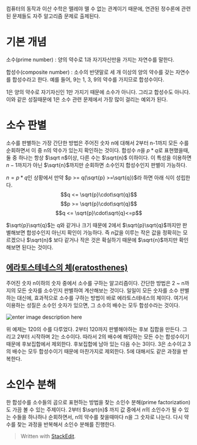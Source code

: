 컴퓨터의 동작과 이산 수학은 뗄레야 뗄 수 없는 관계이기 때문에, 연관된 정수론에 관련된 문제들도 자주 알고리즘 문제로 출제된다.

# 기본 개념

소수(prime number)
: 양의 약수로 1과 자기자신만을 가지는 자연수를 말한다. 

합성수(composite number)
: 소수의 반댓말로 세 개 이상의 양의 약수를 갖는 자연수를 합성수라고 한다. 예를 들어, 9는 1, 3, 9의 약수를 가지므로 합성수이다. 

1은 양의 약수로 자기자신인 1만 가지기 때문에 소수가 아니다. 그리고 합성수도 아니다. 이와 같은 성질때문에 1은 소수 관련 문제에서 가장 많이 걸리는 예외가 된다. 

# 소수 판별

소수를 판별하는 가장 간단한 방법은 주어진 숫자 n에 대해서 2부터 n-1까지 모든 수를 순회하면서 이 중 n의 약수가 있는지 확인하는 것이다. 
합성수 $n$을 $p*q$로 표현했을때, 둘 중 하나는 항상 $\sqrt n$이상, 다른 수는 $\sqrt{n}$ 이하이다. 이 특성을 이용하면 $n-1$까지가 아닌 $\sqrt{n}$까지만 순회하면 소수인지 합성수인지 판별이 가능하다. 

$n = p*q$인 상황에서 만약 $p >= q(\sqrt{p} >=\sqrt{q})$라 하면 아래 식이 성립한다.
$$q <= \sqrt{p}\cdot\sqrt{q}$$$$p >= \sqrt{p}\cdot\sqrt{q}$$
$$q <= \sqrt{p}\cdot\sqrt{q}<=p$$

$\sqrt{p}\sqrt{q}$는 q와 같거나 크기 때문에 2에서 $\sqrt{p}\sqrt{q}$까지만 판별해보면 합성수인지 아닌지  확인이 가능하다.  즉 $n$값을 이루는 작은 값을 정확히는 모르겠으나 $\sqrt{n}$ 보다 같거나 작은 것은 확실하기 때문에  $\sqrt{n}$까지만 확인해보면 된다는 것이다. 

## [에라토스테네스의 체(eratosthenes)](https://ko.wikipedia.org/wiki/%EC%97%90%EB%9D%BC%ED%86%A0%EC%8A%A4%ED%85%8C%EB%84%A4%EC%8A%A4%EC%9D%98_%EC%B2%B4)

주어진 숫자 n이하의 숫자 중에서 소수를 구하는 알고리즘이다. 간단한 방법은 2 ~ n까지의 모든 숫자를 소수인지 판별하여 계산해보는 것이다. 일일이 모든 숫자를 소수 판별하는 대신에, 효과적으로 소수를 구하는 방법이 바로 에라토스테네스의 체이다. 여기서 이용하는 성질은 소수인 숫자가 있으면, 그 소수의 배수는 모두 합성수라는 것이다. 

![enter image description here](https://upload.wikimedia.org/wikipedia/commons/b/b9/Sieve_of_Eratosthenes_animation.gif)

위 예제는 120의 수를 다루었다. 2부터 120까지 판별해야하는 후보 집합을 만든다. 그리고 2부터 시작하며 2는 소수이다. 따라서 2의 배수에 해당하는 모든 수는 합성수이기 때문에 후보집합에서 제외한다. 후보집합에 남아 있는 다음 수는 3이다. 3은 소수이고 3의 배수는 모두 합성수이기 때문에 마찬가지로 제외한다. 5에 대해서도 같은 과정을 반복한다. 



# 소인수 분해

한 합성수를 소수들의 곱으로 표현하는 방법을 찾는 소인수 분해(prime factorization)도 가끔 볼 수 있는 주제이다. $2$부터  $\sqrt{n}$ 까지 값 중에서 
$n$의 소인수가 될 수 있는 수들을 하나하나 순회하면서, n의 약수를 찾을때마다 n을 그 숫자로 나눈다. 다시 약수를 찾는 과정을 반복해서 소인수 분해를 진행한다.

 

> Written with [StackEdit](https://stackedit.io/).
<!--stackedit_data:
eyJoaXN0b3J5IjpbLTE1MDE4NTQ1MTIsLTE2OTE3ODQ0OTksMT
A5NzM2NTAzNSwxMTMzNTYyMzUsLTEwNjg5NDc3MjMsLTE3MjE0
MDYwMDYsMTA1NTQ0NTQ3MiwtOTg5MDIzMDA1LC0xNzY4MTMxOD
g1LDIwMjAxMzg2MzEsMTMwOTIyNzA2OSwxOTAzMDM2OTk0LC0z
MDMzNTcyODQsNzkwOTM5MzM0LC01NTI2MzA0NDksLTU1MjUzNj
YzMCw0Mjk1ODgyMjcsODAxMDMyOTY4LDczMDk5ODExNl19
-->